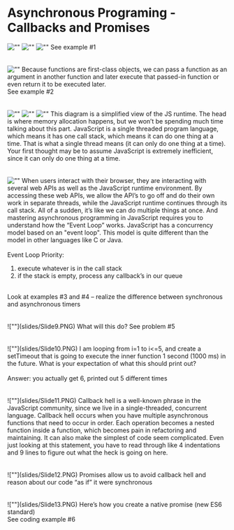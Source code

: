 # Asynchronous Programing - Callbacks and Promises

![""](slides/Slide1.PNG)
![""](slides/Slide2.PNG)
![""](slides/Slide3.PNG)
See example #1
<br/>
<br/>
<br/>
![""](slides/Slide4.PNG)
Because functions are first-class objects, we can pass a function as an argument in another function and later execute that passed-in function or even return it to be executed later.
<br/>
See example #2
<br/>
<br/>
<br/>
![""](slides/Slide5.PNG)
![""](slides/Slide6.PNG)
![""](slides/Slide7.PNG)
This diagram is a simplified view of the JS runtime. The head is where memory allocation happens, but we won’t be spending much time talking about this part. JavaScript is a single threaded program language, which means it has one call stack, which means it can do one thing at a time. That is what a single thread means (it can only do one thing at a time). Your first thought may be to assume JavaScript is extremely inefficient, since it can only do one thing at a time.
<br/>
<br/>
<br/>
![""](slides/Slide8.PNG)
When users interact with their browser, they are interacting with several web APIs as well as the JavaScript runtime environment. By accessing these web APIs, we allow the API’s to go off and do their own work in separate threads, while the JavaScript runtime continues through its call stack. All of a sudden, it’s like we can do multiple things at once. And mastering asynchronous programming in JavaScript requires you to understand how the “Event Loop” works. JavaScript has a concurrency model based on an "event loop". This model is quite different than the model in other languages like C or Java.
<br/>
<br/>
Event Loop Priority:<br/>
1. execute whatever is in the call stack <br/>
2. if the stack is empty, process any callback’s in our queue <br/>
<br/>
Look at examples #3 and #4 – realize the difference between synchronous and asynchronous timers
<br/>
<br/>
<br/>
![""](slides/Slide9.PNG)
What will this do? See problem #5
<br/>
<br/>
<br/>
![""](slides/Slide10.PNG)
I am looping from i=1 to i<=5, and create a setTimeout that is going to execute the inner function 1 second (1000 ms) in the future. What is your expectation of what this should print out?
<br/>
<br/>
Answer:  you actually get 6, printed out 5 different times
<br/>
<br/>
<br/>
![""](slides/Slide11.PNG)
Callback hell is a well-known phrase in the JavaScript community, since we live in a single-threaded, concurrent language. Callback hell occurs when you have multiple asynchronous functions that need to occur in order. Each operation becomes a nested function inside a function, which becomes pain in refactoring and maintaining. It can also make the simplest of code seem complicated. Even just looking at this statement, you have to read through like 4 indentations and 9 lines to figure out what the heck is going on here.
<br/>
<br/>
<br/>
![""](slides/Slide12.PNG)
Promises allow us to avoid callback hell and reason about our code “as if” it were synchronous
<br/>
<br/>
<br/>
![""](slides/Slide13.PNG)
Here’s how you create a native promise (new ES6 standard)
<br/>
See coding example #6
<br/>
<br/>
<br/>


